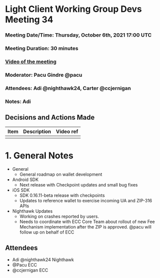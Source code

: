 # Light Client Working Group Devs Meeting 34
### Meeting Date/Time: Thursday, October 6th, 2021 17:00 UTC
### Meeting Duration: 30 minutes
### [Video of the meeting](not-recorded)
### Moderator: Pacu Gindre @pacu
### Attendees: Adi @nighthawk24, Carter @ccjernigan
### Notes: Adi

## Decisions and Actions Made
| Item | Description | Video ref |
| ------------- | ----------- | --------- |
| | ||


# 1. General Notes
* General
  - General roadmap on wallet development
* Android SDK
  - Next release with Checkpoint updates and small bug fixes
* iOS SDK
  - SDK 0.16.11-beta release with checkpoints
  - Updates to reference wallet to exercise incoming UA and ZIP-316 APIs
* Nighthawk Updates
  - Working on crashes reported by users.
  - Needs to coordinate with ECC Core Team about rollout of new Fee Mechanism implementation
  after the ZIP is approved.  @pacu will follow up on behalf of ECC 


## Attendees
* Adi @nighthawk24 Nighthawk
* @Pacu ECC
* @ccjernigan ECC
